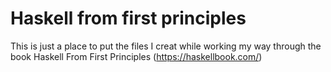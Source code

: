 # Haskell from first principles

This is just a place to put the files I creat while working my way through the book Haskell From First Principles (https://haskellbook.com/)